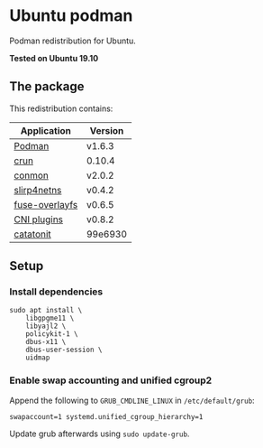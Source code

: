 # Ubuntu podman

Podman redistribution for Ubuntu.

**Tested on Ubuntu 19.10**

## The package

This redistribution contains:

| Application                                                       | Version |
| ----------------------------------------------------------------- | ------- |
| [Podman](https://github.com/containers/libpod)                    | v1.6.3  |
| [crun](https://github.com/containers/crun)                        | 0.10.4  |
| [conmon](https://github.com/containers/conmon)                    | v2.0.2  |
| [slirp4netns](https://github.com/rootless-containers/slirp4netns) | v0.4.2  |
| [fuse-overlayfs](https://github.com/containers/fuse-overlayfs)    | v0.6.5  |
| [CNI plugins](https://github.com/containernetworking/plugins)     | v0.8.2  |
| [catatonit](https://github.com/openSUSE/catatonit)                | 99e6930 |

## Setup

### Install dependencies

```
sudo apt install \
    libgpgme11 \
    libyajl2 \
    policykit-1 \
    dbus-x11 \
    dbus-user-session \
    uidmap
```

### Enable swap accounting and unified cgroup2

Append the following to `GRUB_CMDLINE_LINUX` in `/etc/default/grub`:

    swapaccount=1 systemd.unified_cgroup_hierarchy=1

Update grub afterwards using `sudo update-grub`.
